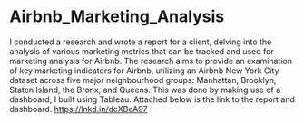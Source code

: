 # Airbnb_Marketing_Analysis

I conducted a research and wrote a report for a client, delving into the analysis of various marketing metrics that can be tracked and used for marketing analysis for Airbnb. The research aims to provide an examination of key marketing indicators for Airbnb, utilizing an Airbnb New York City dataset across five major neighbourhood groups: Manhattan, Brooklyn, Staten Island, the Bronx, and Queens. 
This was done by making use of a dashboard, I built using Tableau. 
Attached below is the link to the report and dashboard.
https://lnkd.in/dcXBeA97 
